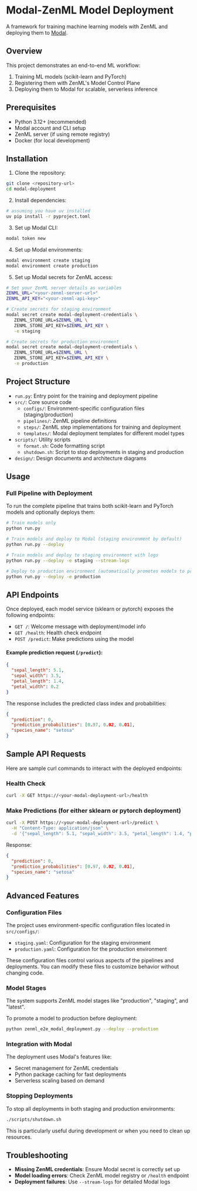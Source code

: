 # Modal-ZenML Model Deployment

A framework for training machine learning models with ZenML and deploying them to [Modal](https://modal.com).

## Overview

This project demonstrates an end-to-end ML workflow:

1. Training ML models (scikit-learn and PyTorch)
2. Registering them with ZenML's Model Control Plane
3. Deploying them to Modal for scalable, serverless inference

## Prerequisites

- Python 3.12+ (recommended)
- Modal account and CLI setup
- ZenML server (if using remote registry)
- Docker (for local development)

## Installation

1. Clone the repository:
```bash
git clone <repository-url>
cd modal-deployment
```

2. Install dependencies:
```bash
# assuming you have uv installed
uv pip install -r pyproject.toml
```

3. Set up Modal CLI:
```bash
modal token new
```

4. Set up Modal environments:
```bash
modal environment create staging
modal environment create production
```

5. Set up Modal secrets for ZenML access:
```bash
# Set your ZenML server details as variables
ZENML_URL="<your-zenml-server-url>"
ZENML_API_KEY="<your-zenml-api-key>"

# Create secrets for staging environment
modal secret create modal-deployment-credentials \
   ZENML_STORE_URL=$ZENML_URL \
   ZENML_STORE_API_KEY=$ZENML_API_KEY \
   -e staging

# Create secrets for production environment
modal secret create modal-deployment-credentials \
   ZENML_STORE_URL=$ZENML_URL \
   ZENML_STORE_API_KEY=$ZENML_API_KEY \
   -e production
```

## Project Structure

- `run.py`: Entry point for the training and deployment pipeline
- `src/`: Core source code
  - `configs/`: Environment-specific configuration files (staging/production)
  - `pipelines/`: ZenML pipeline definitions
  - `steps/`: ZenML step implementations for training and deployment
  - `templates/`: Modal deployment templates for different model types
- `scripts/`: Utility scripts
  - `format.sh`: Code formatting script
  - `shutdown.sh`: Script to stop deployments in staging and production
- `design/`: Design documents and architecture diagrams

## Usage

### Full Pipeline with Deployment

To run the complete pipeline that trains both scikit-learn and PyTorch models and optionally deploys them:

```bash
# Train models only
python run.py

# Train models and deploy to Modal (staging environment by default)
python run.py --deploy

# Train models and deploy to staging environment with logs
python run.py --deploy -e staging --stream-logs

# Deploy to production environment (automatically promotes models to production stage)
python run.py --deploy -e production
```

## API Endpoints

Once deployed, each model service (sklearn or pytorch) exposes the following endpoints:

- `GET /`: Welcome message with deployment/model info
- `GET /health`: Health check endpoint
- `POST /predict`: Make predictions using the model

#### Example prediction request (`/predict`):

```json
{
  "sepal_length": 5.1,
  "sepal_width": 3.5,
  "petal_length": 1.4,
  "petal_width": 0.2
}
```

The response includes the predicted class index and probabilities:
```json
{
  "prediction": 0,
  "prediction_probabilities": [0.97, 0.02, 0.01],
  "species_name": "setosa"
}
```

## Sample API Requests

Here are sample curl commands to interact with the deployed endpoints:

### Health Check
```bash
curl -X GET https://<your-modal-deployment-url>/health
```

### Make Predictions (for either sklearn or pytorch deployment)
```bash
curl -X POST https://<your-modal-deployment-url>/predict \
  -H "Content-Type: application/json" \
  -d '{"sepal_length": 5.1, "sepal_width": 3.5, "petal_length": 1.4, "petal_width": 0.2}'
```

Response:
```json
{
  "prediction": 0,
  "prediction_probabilities": [0.97, 0.02, 0.01],
  "species_name": "setosa"
}
```

## Advanced Features

### Configuration Files

The project uses environment-specific configuration files located in `src/configs/`:
- `staging.yaml`: Configuration for the staging environment
- `production.yaml`: Configuration for the production environment

These configuration files control various aspects of the pipelines and deployments. You can modify these files to customize behavior without changing code.

### Model Stages

The system supports ZenML model stages like "production", "staging", and "latest".

To promote a model to production before deployment:

```bash
python zenml_e2e_modal_deployment.py --deploy --production
```

### Integration with Modal

The deployment uses Modal's features like:
- Secret management for ZenML credentials
- Python package caching for fast deployments
- Serverless scaling based on demand

### Stopping Deployments

To stop all deployments in both staging and production environments:

```bash
./scripts/shutdown.sh
```

This is particularly useful during development or when you need to clean up resources.

## Troubleshooting

- **Missing ZenML credentials**: Ensure Modal secret is correctly set up
- **Model loading errors**: Check ZenML model registry or `/health` endpoint
- **Deployment failures**: Use `--stream-logs` for detailed Modal logs
